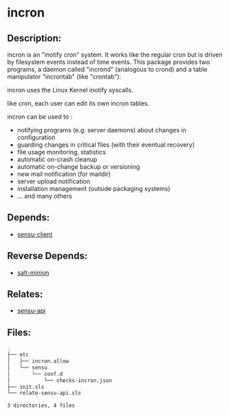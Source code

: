 # incron

## Description:

incron is an "inotify cron" system. It works like the regular cron but is driven by filesystem events instead of time events. This package provides two programs, a daemon called "incrond" (analogous to crond) and a table manipulator "incrontab" (like "crontab").

incron uses the Linux Kernel inotify syscalls.

like cron, each user can edit its own incron tables.

incron can be used to :
- notifying programs (e.g. server daemons) about changes in configuration
- guarding changes in critical files (with their eventual recovery)
- file usage monitoring, statistics
- automatic on-crash cleanup
- automatic on-change backup or versioning
- new mail notification (for maildir)
- server upload notification
- installation management (outside packaging systems)
- ... and many others

## Depends:

  -  [sensu-client](salt/sensu-client)

## Reverse Depends:

  -  [salt-minion](salt/salt-minion)

## Relates:

  -  [sensu-api](salt/sensu-api)

## Files:

```bash
.
├── etc
│   ├── incron.allow
│   └── sensu
│       └── conf.d
│           └── checks-incron.json
├── init.sls
└── relate-sensu-api.sls

3 directories, 4 files
```
